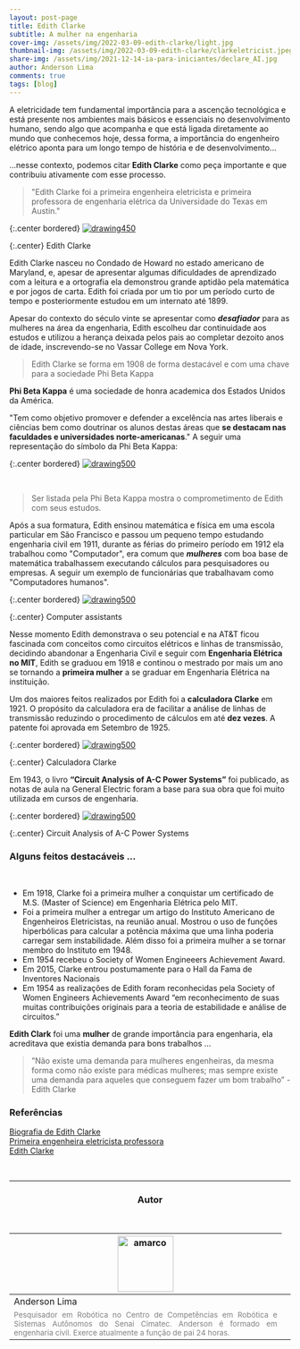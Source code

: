 ```yaml
---
layout: post-page
title: Edith Clarke
subtitle: A mulher na engenharia
cover-img: /assets/img/2022-03-09-edith-clarke/light.jpg
thumbnail-img: /assets/img/2022-03-09-edith-clarke/clarkeletricist.jpeg
share-img: /assets/img/2021-12-14-ia-para-iniciantes/declare_AI.jpg
author: Anderson Lima
comments: true
tags: [blog]
---
```


A eletricidade tem fundamental importância para a ascenção tecnológica e está presente nos ambientes mais básicos e essenciais no desenvolvimento humano, sendo algo que acompanha e que está ligada diretamente ao mundo que conhecemos hoje, dessa forma, a importância do engenheiro elétrico aponta para um longo tempo de história e de desenvolvimento...

...nesse contexto, podemos citar **Edith Clarke** como peça importante e que contribuiu ativamente com esse processo.

> "Edith Clarke foi a primeira engenheira eletricista e primeira professora de engenharia elétrica da Universidade do Texas em Austin."

{:.center bordered}
[![drawing450](../assets/img/2022-03-09-edith-clarke/edith-clarke2.jpeg)](../assets/img/2022-03-09-edith-clarke/edith-clarke2.jpeg)

{:.center}
Edith Clarke


Edith Clarke nasceu no Condado de Howard no estado americano de Maryland, e, apesar de apresentar algumas dificuldades de aprendizado com a leitura e a ortografia ela demonstrou grande aptidão pela matemática e por jogos de carta. Edith foi criada por um tio por um período curto de tempo e posteriormente estudou em um internato até 1899.

Apesar do contexto do século vinte se apresentar como ***desafiador*** para as mulheres na área da engenharia, Edith escolheu dar continuidade aos estudos e utilizou a herança deixada pelos pais ao completar dezoito anos  de idade, inscrevendo-se no Vassar College em Nova York.

> Edith Clarke se forma em 1908 de forma destacável e com uma chave para a sociedade Phi Beta Kappa

**Phi Beta Kappa** é uma sociedade de honra academica dos Estados Unidos da América. 

"Tem como objetivo promover e defender a excelência nas artes liberais e ciências bem como doutrinar os alunos destas áreas que **se destacam nas faculdades e universidades norte-americanas**." A seguir uma representação do símbolo da Phi Beta Kappa:

{:.center bordered}
[![drawing500](../assets/img/2022-03-09-edith-clarke/phi_beta_kappa.jpg)](../assets/img/2022-03-09-edith-clarke/phi_beta_kappa.jpg)

<br>

> Ser listada pela Phi Beta Kappa mostra o comprometimento de Edith com seus estudos.

Após a sua formatura, Edith ensinou matemática e física em uma escola particular em São Francisco e passou um pequeno tempo estudando engenharia civil em 1911, durante as férias do primeiro período em 1912 ela trabalhou como "Computador", era comum que ***mulheres*** com boa base de matemática trabalhassem
executando cálculos para pesquisadores ou empresas. A seguir um exemplo de funcionárias que trabalhavam como "Computadores humanos".


{:.center bordered}
[![drawing500](../assets/img/2022-03-09-edith-clarke/human_computers.jpg)](../assets/img/2022-03-09-edith-clarke/human_computers.jpg)

{:.center}
Computer assistants


Nesse momento Edith demonstrava o seu potencial e na AT&T ficou fascinada com conceitos como circuitos elétricos e linhas de transmissão, decidindo abandonar a Engenharia Civil e seguir com **Engenharia Elétrica no MIT**, Edith se graduou em 1918 e continou o mestrado por mais um ano se tornando a **primeira mulher** a se graduar em Engenharia Elétrica na instituição.

Um dos maiores feitos realizados por Edith foi a **calculadora Clarke** em 1921. O propósito da calculadora era de facilitar
a análise de linhas de transmissão reduzindo o procedimento de cálculos em até **dez vezes**. A patente foi aprovada em Setembro de 1925.

{:.center bordered}
[![drawing500](../assets/img/2022-03-09-edith-clarke/clark-calculator.jpeg)](../assets/img/2022-03-09-edith-clarke/clark-calculator.jpeg)

{:.center}
Calculadora Clarke

Em 1943, o livro **“Circuit Analysis of A-C Power Systems”** foi publicado, as notas de aula na General Electric foram a base para sua obra que foi muito utilizada em cursos de engenharia.

{:.center bordered}
[![drawing500](../assets/img/2022-03-09-edith-clarke/book2.jpg)](../assets/img/2022-03-09-edith-clarke/book2.jpg)

{:.center}
Circuit Analysis of A-C Power Systems

### Alguns feitos destacáveis ...
<br>

- Em 1918, Clarke foi a primeira mulher a conquistar um certificado de M.S. (Master of Science) em Engenharia Elétrica pelo MIT.
- Foi a primeira mulher a entregar um artigo do Instituto Americano de Engenheiros Eletricistas, na reunião anual. Mostrou o uso de funções hiperbólicas para calcular a potência máxima que uma linha poderia carregar sem instabilidade. Além disso foi a primeira mulher a se tornar membro do Instituto em 1948.
- Em 1954 recebeu o Society of Women Engineeers Achievement Award.
- Em 2015, Clarke entrou postumamente para o Hall da Fama de Inventores Nacionais
- Em 1954 as realizações de Edith foram reconhecidas pela Society of Women Engineers Achievements Award “em reconhecimento de suas muitas contribuições originais para a teoria de estabilidade e análise de circuitos.”

**Edith Clark** foi uma **mulher** de grande importância para engenharia, ela acreditava que existia demanda para bons trabalhos ...

> ”Não existe uma demanda para mulheres engenheiras, da mesma forma como não existe para médicas mulheres; mas sempre existe uma demanda para aqueles que conseguem fazer um bom trabalho” - Edith Clarke

### Referências

[Biografia de Edith Clarke](https://energiainteligenteufjf.com.br/biografia/biografia-edith-clarke/)
<br>
[Primeira engenheira eletricista professora](https://inbec.com.br/blog/edith-clarke-primeira-engenheira-eletricista-professora-engenharia-eletrica-mundo)
<br>
[Edith Clarke](https://pt.wikipedia.org/wiki/Edith_Clarke)

<br>

<hr>

<!-- autor -->
<center><h3 class="post-title">Autor</h3><br/></center>
<div class="row">
  <div class="col-xl-auto offset-xl-0 col-lg-4 offset-lg-0 center">
    <table class="table-borderless highlight">
      <thead>
        <tr>
          <th><a href="https://www.linkedin.com/in/anderson-lima-45278b1bb/" target="_blank"><img src="{{ 'assets/img/people/andersonlima-1.png' | relative_url }}" width="100" alt="amarco" class="img-fluid rounded-circle" /></a></th>
        </tr>
      </thead>
      <tbody>
        <tr class="font-weight-bolder" style="text-align: center margin-top: 0">
          <td>Anderson Lima</td>
        </tr>
        <tr style="text-align: center" >
          <td style="color: #808080; vertical-align: top; text-align: justify"><small>Pesquisador em Robótica no Centro de Competências em Robótica e Sistemas Autônomos do Senai Cimatec. Anderson é formado em engenharia civil. Exerce atualmente a função de pai 24 horas.</small></td>
          <td></td>
        </tr>
      </tbody>
    </table>
  </div>
</div>
<br>